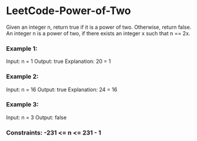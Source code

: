# LeetCode-Power-of-Two
Given an integer n, return true if it is a power of two. Otherwise, return false.  
An integer n is a power of two, if there exists an integer x such that n == 2x.     

### Example 1:  
Input: n = 1 
Output: true 
Explanation: 20 = 1 

### Example 2:  
Input: n = 16 
Output: true 
Explanation: 24 = 16 

### Example 3:  
Input: n = 3 
Output: false    

### Constraints:  -231 &lt;= n &lt;= 231 - 1
